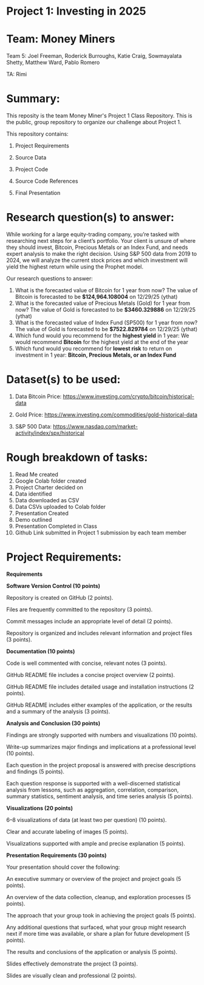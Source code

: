# Project 1: Investing in 2025

# Team: Money Miners
Team 5: Joel Freeman, Roderick Burroughs, Katie Craig, Sowmayalata Shetty, Matthew Ward, Pablo Romero

TA: Rimi

# Summary:
This reposity is the team Money Miner's Project 1 Class Repository. This is the public, group repository to organize our challenge about Project 1.

This repository contains:

1) Project Requirements

2) Source Data

3) Project Code

4) Source Code References

5) Final Presentation

# Research question(s) to answer:
While working for a large equity-trading company, you’re tasked with researching next steps for a client’s portfolio. Your client is unsure of where they should invest, Bitcoin, Precious Metals or an Index Fund, and needs expert analysis to make the right decision. Using S&P 500 data from 2019 to 2024, we will analyze the current stock prices and which investment will yield the highest return while using the Prophet model. 

Our research questions to answer:
1) What is the forecasted value of Bitcoin for 1 year from now? The value of Bitcoin is forecasted to be **$124,964.108004** on 12/29/25 (ythat)
2) What is the forecasted value of Precious Metals (Gold) for 1 year from now? The value of Gold is forecasted to be **$3460.329886** on 12/29/25 (ythat)
3) What is the forecasted value of Index Fund (SP500) for 1 year from now? The value of Gold is forecasted to be **$7522.829784** on 12/29/25 (ythat)
4) Which fund would you recommend for the **highest yield** in 1 year: We would recommend **Bitcoin** for the highest yield at the end of the year
5) Which fund would you recommend for **lowest risk** to return on investment in 1 year: **Bitcoin, Precious Metals, or an Index Fund**

# Dataset(s) to be used:

1) Data Bitcoin Price: https://www.investing.com/crypto/bitcoin/historical-data

2) Gold Price: https://www.investing.com/commodities/gold-historical-data

3) S&P 500 Data: https://www.nasdaq.com/market-activity/index/spx/historical

# Rough breakdown of tasks:
1) Read Me created
2) Google Colab folder created
3) Project Charter decided on
4) Data identified
5) Data downloaded as CSV
6) Data CSVs uploaded to Colab folder
7) Presentation Created
8) Demo outlined
9) Presentation Completed in Class
10) Github Link submitted in Project 1 submission by each team member

# Project Requirements:
**Requirements**

**Software Version Control (10 points)**

Repository is created on GitHub (2 points).

Files are frequently committed to the repository (3 points).

Commit messages include an appropriate level of detail (2 points).

Repository is organized and includes relevant information and project files (3 points).

**Documentation (10 points)**

Code is well commented with concise, relevant notes (3 points).

GitHub README file includes a concise project overview (2 points).

GitHub README file includes detailed usage and installation instructions (2 points).

GitHub README includes either examples of the application, or the results and a summary of the analysis (3 points).

**Analysis and Conclusion (30 points)**

Findings are strongly supported with numbers and visualizations (10 points).

Write-up summarizes major findings and implications at a professional level (10 points).

Each question in the project proposal is answered with precise descriptions and findings (5 points).

Each question response is supported with a well-discerned statistical analysis from lessons, such as aggregation, correlation, comparison, summary statistics, sentiment analysis, and time series analysis (5 points).

**Visualizations (20 points)**

6–8 visualizations of data (at least two per question) (10 points).

Clear and accurate labeling of images (5 points).

Visualizations supported with ample and precise explanation (5 points).

**Presentation Requirements (30 points)**

Your presentation should cover the following:

An executive summary or overview of the project and project goals (5 points).

An overview of the data collection, cleanup, and exploration processes (5 points).

The approach that your group took in achieving the project goals (5 points).

Any additional questions that surfaced, what your group might research next if more time was available, or share a plan for future development (5 points).

The results and conclusions of the application or analysis (5 points).

Slides effectively demonstrate the project (3 points).

Slides are visually clean and professional (2 points).




